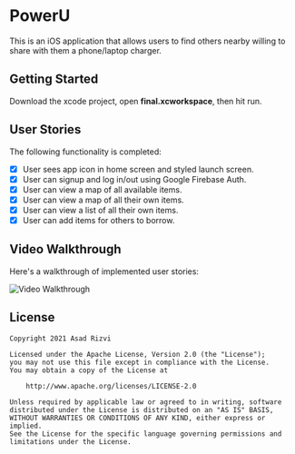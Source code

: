 # PowerU

This is an iOS application that allows users to find others nearby willing to share with them a phone/laptop charger.

## Getting Started

Download the xcode project, open **final.xcworkspace**, then hit run.

## User Stories

The following functionality is completed:

- [x] User sees app icon in home screen and styled launch screen.
- [x] User can signup and log in/out using Google Firebase Auth.
- [x] User can view a map of all available items.
- [x] User can view a map of all their own items.
- [x] User can view a list of all their own items.
- [x] User can add items for others to borrow.

## Video Walkthrough

Here's a walkthrough of implemented user stories:

<img src='demo.gif' title='Video Walkthrough' width='' alt='Video Walkthrough' /><br>

## License

    Copyright 2021 Asad Rizvi

    Licensed under the Apache License, Version 2.0 (the "License");
    you may not use this file except in compliance with the License.
    You may obtain a copy of the License at

        http://www.apache.org/licenses/LICENSE-2.0

    Unless required by applicable law or agreed to in writing, software
    distributed under the License is distributed on an "AS IS" BASIS,
    WITHOUT WARRANTIES OR CONDITIONS OF ANY KIND, either express or implied.
    See the License for the specific language governing permissions and
    limitations under the License.
